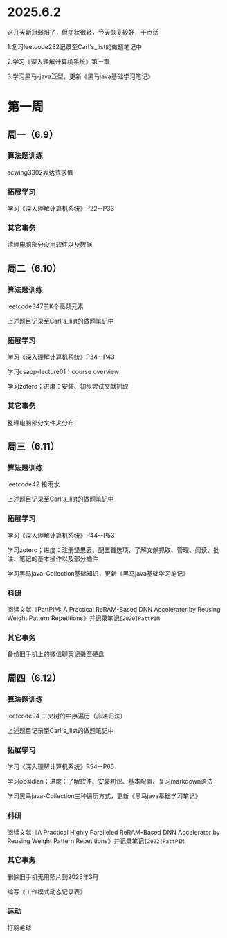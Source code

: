 # 2025.6.2
这几天新冠弱阳了，但症状很轻，今天恢复较好，干点活

1.复习leetcode232记录至Carl's_list的做题笔记中

2.学习《深入理解计算机系统》第一章

3.学习黑马-java泛型，更新《黑马java基础学习笔记》

# 第一周
## 周一（6.9）
### 算法题训练
acwing3302表达式求值
### 拓展学习
学习《深入理解计算机系统》P22--P33
### 其它事务
清理电脑部分没用软件以及数据

## 周二（6.10）
### 算法题训练
leetcode347前K个高频元素

上述题目记录至Carl's_list的做题笔记中
### 拓展学习
学习《深入理解计算机系统》P34--P43

学习csapp-lecture01：course overview

学习zotero；进度：安装、初步尝试文献抓取
### 其它事务
整理电脑部分文件夹分布

## 周三（6.11）
### 算法题训练
leetcode42 接雨水

上述题目记录至Carl's_list的做题笔记中
### 拓展学习
学习《深入理解计算机系统》P44--P53

学习zotero；进度：注册坚果云、配置首选项、了解文献抓取、管理、阅读、批注、笔记的基本操作以及部分插件

学习黑马java-Collection基础知识，更新《黑马java基础学习笔记》
### 科研
阅读文献《PattPIM: A Practical ReRAM-Based DNN Accelerator by Reusing Weight Pattern Repetitions》并记录笔记`[2020]PattPIM`
### 其它事务
备份旧手机上的微信聊天记录至硬盘

## 周四（6.12）
### 算法题训练
leetcode94 二叉树的中序遍历（非递归法）

上述题目记录至Carl's_list的做题笔记中
### 拓展学习
学习《深入理解计算机系统》P54--P65

学习obsidian；进度：了解软件、安装初识、基本配置、复习markdown语法

学习黑马java-Collection三种遍历方式，更新《黑马java基础学习笔记》
### 科研
阅读文献《A Practical Highly Paralleled ReRAM-Based DNN Accelerator by Reusing Weight Pattern Repetitions》并记录笔记`[2022]PattPIM`
### 其它事务
删除旧手机无用照片到2025年3月

编写《工作模式动态记录表》
### 运动
打羽毛球
